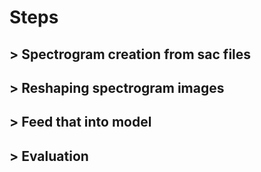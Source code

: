 # Steps
## > Spectrogram creation from sac files
## > Reshaping spectrogram images
## > Feed that into model
## > Evaluation
# 